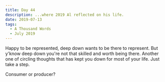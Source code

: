 ```yaml
---
title: Day 44
description: ...where 2019 Al reflected on his life.
date: 2019-07-13
tags:
  - A Thousand Words
  - July 2019
---
```


Happy to be represented, deep down wants to be there to represent. But y'know deep down you're not that skilled and worth being there. Another one of circling thoughts that has kept you down for most of your life. Just take a step.

Consumer or producer? 
